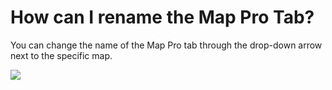 # How can I rename the Map Pro Tab?

<p class="no-margin">You can change the name of the Map Pro tab through the drop-down arrow next to the specific map.</p>
<p class="no-margin"></p>
<div class="intercom-container"><img src="/assets/img/teams-pro/image_130.png"></div>



<Intercom />
<Clarity />
<GoogleAnalytics />